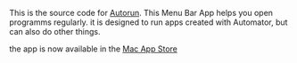 This is the source code for [Autorun](https://holgerkrupp.de).
This Menu Bar App helps you open programms regularly. it is designed to run apps created with Automator, but can also do other things.

the app is now available in the [Mac App Store](https://apps.apple.com/de/app/autorun-run-apps/id6739644500?l=en-GB&mt=12)